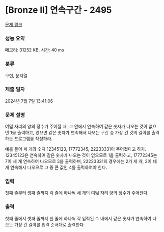 # [Bronze II] 연속구간 - 2495 

[문제 링크](https://www.acmicpc.net/problem/2495) 

### 성능 요약

메모리: 31252 KB, 시간: 40 ms

### 분류

구현, 문자열

### 제출 일자

2024년 7월 7일 13:41:06

### 문제 설명

<p>여덟 자리의 양의 정수가 주어질 때, 그 안에서 연속하여 같은 숫자가 나오는 것이 없으면 1을 출력하고, 있으면 같은 숫자가 연속해서 나오는 구간 중 가장 긴 것의 길이를 출력하는 프로그램을 작성하라. </p>

<p>예를 들어 세 개의 숫자 12345123, 17772345, 22233331이 주어졌다고 하자. 12345123은 연속하여 같은 숫자가 나오는 것이 없으므로 1을 출력하고, 17772345는 7이 세 개 연속하여 나오므로 3을 출력하며, 22233331의 경우에는 2가 세 개, 3이 네 개 연속해서 나오므로 그 중 큰 값인 4를 출력하여야 한다.  </p>

### 입력 

 <p>첫째 줄부터 셋째 줄까지 각 줄에 하나씩 세 개의 여덟 자리 양의 정수가 주어진다.</p>

### 출력 

 <p>첫째 줄에서 셋째 줄까지 한 줄에 하나씩 각 입력된  수 내에서 같은 숫자가 연속하여 나오는 가장 긴 길이를 입력 순서대로 출력한다.</p>

